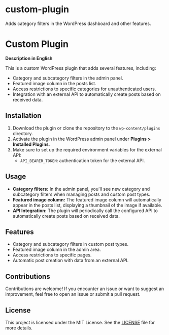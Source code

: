 # custom-plugin
Adds category filters in the WordPress dashboard and other features.
# Custom Plugin

**Description in English**

This is a custom WordPress plugin that adds several features, including:

- Category and subcategory filters in the admin panel.
- Featured image column in the posts list.
- Access restrictions to specific categories for unauthenticated users.
- Integration with an external API to automatically create posts based on received data.

## Installation

1. Download the plugin or clone the repository to the `wp-content/plugins` directory.
2. Activate the plugin in the WordPress admin panel under **Plugins > Installed Plugins**.
3. Make sure to set up the required environment variables for the external API:
   - `API_BEARER_TOKEN`: authentication token for the external API.

## Usage

- **Category filters:** In the admin panel, you'll see new category and subcategory filters when managing posts and custom post types.
- **Featured image column:** The featured image column will automatically appear in the posts list, displaying a thumbnail of the image if available.
- **API Integration:** The plugin will periodically call the configured API to automatically create posts based on received data.

## Features

- Category and subcategory filters in custom post types.
- Featured image column in the admin area.
- Access restrictions to specific pages.
- Automatic post creation with data from an external API.

## Contributions

Contributions are welcome! If you encounter an issue or want to suggest an improvement, feel free to open an issue or submit a pull request.

## License

This project is licensed under the MIT License. See the [LICENSE](LICENSE) file for more details.
